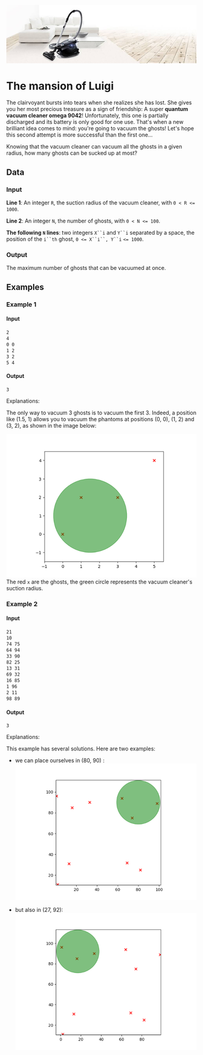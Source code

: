 ![Test](image.png)
# The mansion of Luigi

The clairvoyant bursts into tears when she realizes she has lost. She gives you her most precious treasure as a sign of friendship: A super **quantum vacuum cleaner omega 9042**! Unfortunately, this one is partially discharged and its battery is only good for one use. That's when a new brilliant idea comes to mind: you're going to vacuum the ghosts! Let's hope this second attempt is more successful than the first one...

Knowing that the vacuum cleaner can vacuum all the ghosts in a given radius, how many ghosts can be sucked up at most?

## Data

### Input

**Line 1**: An integer `R`, the suction radius of the vacuum cleaner, with `0 < R <= 1000`.

**Line 2**: An integer `N`, the number of ghosts, with `0 < N <= 100`.

**The following `N` lines**: two integers `X``i` and `Y``i` separated by a space, the position of the `i``th` ghost, `0 <= X``i``, Y``i` `<= 1000`.

### Output

The maximum number of ghosts that can be vacuumed at once.

## Examples

### Example 1

#### Input

```plaintext
2
4
0 0
1 2
3 2
5 4
```

#### Output

```plaintext
3
```

Explanations:

The only way to vacuum 3 ghosts is to vacuum the first 3. Indeed, a position like (1.5, 1) allows you to vacuum the phantoms at positions (0, 0), (1, 2) and (3, 2), as shown in the image below:

![Explanation image 1](image-1.png)
The red `x` are the ghosts, the green circle represents the vacuum cleaner's suction radius.

### Example 2

#### Input

```plaintext
21
10
74 75
64 94
33 90
82 25
13 31
69 32
16 85
1 96
2 11
98 89
```

#### Output

```plaintext
3
```

Explanations:

This example has several solutions. Here are two examples:

- we can place ourselves in (80, 90) : 
![Explanation image 2](image-2.png)
    
- but also in (27, 92):
![Explanatory image 3](image-3.png)